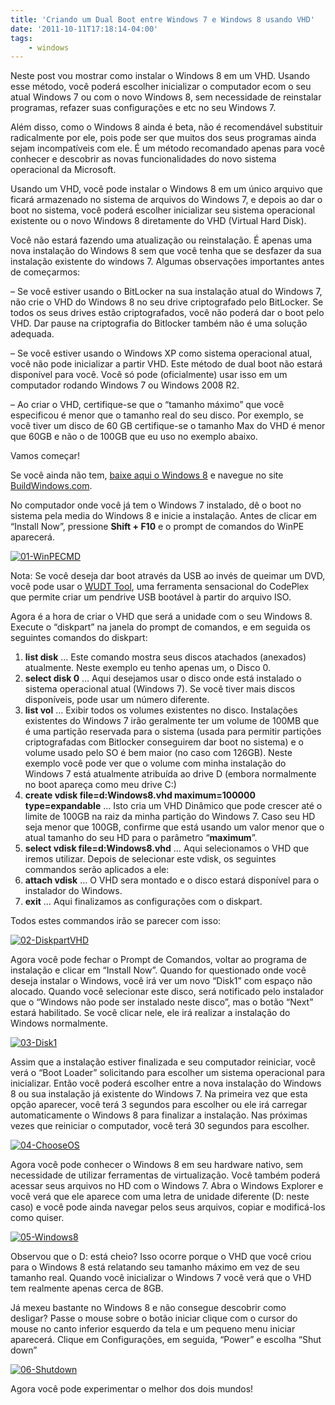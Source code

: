 ```yaml
---
title: 'Criando um Dual Boot entre Windows 7 e Windows 8 usando VHD'
date: '2011-10-11T17:18:14-04:00'
tags:
    - windows
---
```


Neste post vou mostrar como instalar o Windows 8 em um VHD. Usando esse método, você poderá escolher inicializar o computador ecom o seu atual Windows 7 ou com o novo Windows 8, sem necessidade de reinstalar programas, refazer suas configurações e etc no seu Windows 7.

Além disso, como o Windows 8 ainda é beta, não é recomendável substituir radicalmente por ele, pois pode ser que muitos dos seus programas ainda sejam incompatíveis com ele. É um método recomandado apenas para você conhecer e descobrir as novas funcionalidades do novo sistema operacional da Microsoft.

Usando um VHD, você pode instalar o Windows 8 em um único arquivo que ficará armazenado no sistema de arquivos do Windows 7, e depois ao dar o boot no sistema, você poderá escolher inicializar seu sistema operacional existente ou o novo Windows 8 diretamente do VHD (Virtual Hard Disk).

Você não estará fazendo uma atualização ou reinstalação. É apenas uma nova instalação do Windows 8 sem que você tenha que se desfazer da sua instalação existente do windows 7. Algumas observações importantes antes de começarmos:

– Se você estiver usando o BitLocker na sua instalação atual do Windows 7, não crie o VHD do Windows 8 no seu drive criptografado pelo BitLocker. Se todos os seus drives estão criptografados, você não poderá dar o boot pelo VHD. Dar pause na criptografia do Bitlocker também não é uma solução adequada.

– Se você estiver usando o Windows XP como sistema operacional atual, você não pode inicializar a partir VHD. Este método de dual boot não estará disponível para você. Você só pode (oficialmente) usar isso em um computador rodando Windows 7 ou Windows 2008 R2.

– Ao criar o VHD, certifique-se que o “tamanho máximo” que você especificou é menor que o tamanho real do seu disco. Por exemplo, se você tiver um disco de 60 GB certifique-se o tamanho Max do VHD é menor que 60GB e não o de 100GB que eu uso no exemplo abaixo.

Vamos começar!

Se você ainda não tem, [baixe aqui o Windows 8](http://msdn.microsoft.com/en-us/windows/apps/br229516) e navegue no site [BuildWindows.com](http://www.buildwindows.com/).

No computador onde você já tem o Windows 7 instalado, dê o boot no sistema pela media do Windows 8 e inicie a instalação. Antes de clicar em “Install Now”, pressione **Shift + F10** e o prompt de comandos do WinPE aparecerá.

[![](/wp-content/uploads/2011/10/01-WinPECMD1.png "01-WinPECMD")](/wp-content/uploads/2011/10/01-WinPECMD1.png)

Nota: Se você deseja dar boot através da USB ao invés de queimar um DVD, você pode usar o [WUDT Tool](http://wudt.codeplex.com/), uma ferramenta sensacional do CodePlex que permite criar um pendrive USB bootável à partir do arquivo ISO.

Agora é a hora de criar o VHD que será a unidade com o seu Windows 8. Execute o “diskpart” na janela do prompt de comandos, e em seguida os seguintes comandos do diskpart:

1. **list disk** … Este comando mostra seus discos atachados (anexados) atualmente. Neste exemplo eu tenho apenas um, o Disco 0.
2. **select disk 0** … Aqui desejamos usar o disco onde está instalado o sistema operacional atual (Windows 7). Se você tiver mais discos disponíveis, pode usar um número diferente.
3. **list vol** … Exibir todos os volumes existentes no disco. Instalações existentes do Windows 7 irão geralmente ter um volume de 100MB que é uma partição reservada para o sistema (usada para permitir partições criptografadas com Bitlocker conseguirem dar boot no sistema) e o volume usado pelo SO é bem maior (no caso com 126GB). Neste exemplo você pode ver que o volume com minha instalação do Windows 7 está atualmente atribuída ao drive D (embora normalmente no boot apareça como meu drive C:)
4. **create vdisk file=d:Windows8.vhd maximum=100000 type=expandable** … Isto cria um VHD Dinâmico que pode crescer até o limite de 100GB na raiz da minha partição do Windows 7. Caso seu HD seja menor que 100GB, confirme que está usando um valor menor que o atual tamanho do seu HD para o parâmetro “**maximum**”.
5. **select vdisk file=d:Windows8.vhd** … Aqui selecionamos o VHD que iremos utilizar. Depois de selecionar este vdisk, os seguintes commandos serão aplicados a ele:
6. **attach vdisk** … O VHD sera montado e o disco estará disponível para o instalador do Windows.
7. **exit** … Aqui finalizamos as configurações com o diskpart.

Todos estes commandos irão se parecer com isso:

[![](/wp-content/uploads/2011/10/02-DiskpartVHD.png "02-DiskpartVHD")](/wp-content/uploads/2011/10/02-DiskpartVHD.png)

Agora você pode fechar o Prompt de Comandos, voltar ao programa de instalação e clicar em “Install Now”. Quando for questionado onde você deseja instalar o Windows, você irá ver um novo “Disk1” com espaço não alocado. Quando você selecionar este disco, será notificado pelo instalador que o “Windows não pode ser instalado neste disco”, mas o botão “Next” estará habilitado. Se você clicar nele, ele irá realizar a instalação do Windows normalmente.

[![](/wp-content/uploads/2011/10/03-Disk1.png "03-Disk1")](/wp-content/uploads/2011/10/03-Disk1.png)

Assim que a instalação estiver finalizada e seu computador reiniciar, você verá o “Boot Loader” solicitando para escolher um sistema operacional para inicializar. Então você poderá escolher entre a nova instalação do Windows 8 ou sua instalação já existente do Windows 7. Na primeira vez que esta opção aparecer, você terá 3 segundos para escolher ou ele irá carregar automaticamente o Windows 8 para finalizar a instalação. Nas próximas vezes que reiniciar o computador, você terá 30 segundos para escolher.

[![](/wp-content/uploads/2011/10/04-ChooseOS.png "04-ChooseOS")](/wp-content/uploads/2011/10/04-ChooseOS.png)

Agora você pode conhecer o Windows 8 em seu hardware nativo, sem necessidade de utilizar ferramentas de virtualização. Você também poderá acessar seus arquivos no HD com o Windows 7. Abra o Windows Explorer e você verá que ele aparece com uma letra de unidade diferente (D: neste caso) e você pode ainda navegar pelos seus arquivos, copiar e modificá-los como quiser.

[![](/wp-content/uploads/2011/10/05-Windows8.png "05-Windows8")](/wp-content/uploads/2011/10/05-Windows8.png)

Observou que o D: está cheio? Isso ocorre porque o VHD que você criou para o Windows 8 está relatando seu tamanho máximo em vez de seu tamanho real. Quando você inicializar o Windows 7 você verá que o VHD tem realmente apenas cerca de 8GB.

Já mexeu bastante no Windows 8 e não consegue descobrir como desligar? Passe o mouse sobre o botão iniciar clique com o cursor do mouse no canto inferior esquerdo da tela e um pequeno menu iniciar aparecerá. Clique em Configurações, em seguida, “Power” e escolha “Shut down”

[![](/wp-content/uploads/2011/10/06-Shutdown.png "06-Shutdown")](/wp-content/uploads/2011/10/06-Shutdown.png)

Agora você pode experimentar o melhor dos dois mundos!
